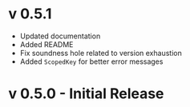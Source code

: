# v 0.5.1

* Updated documentation
* Added README
* Fix soundness hole related to version exhaustion
* Added `ScopedKey` for better error messages

# v 0.5.0 - Initial Release
